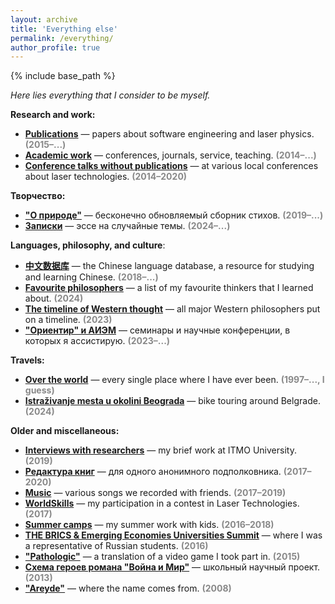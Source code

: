 ```yaml
---
layout: archive
title: 'Everything else'
permalink: /everything/
author_profile: true
---
```


{% include base_path %}

<i>Here lies everything that I consider to be myself.</i>

<b>Research and work:</b>

<ul>
  <li><b><a href="https://areyde.com/publications/">Publications</a></b> — papers about software engineering and laser physics. <b style="color:#888888;">(2015–...)</b></li>
  <li><b><a href="https://areyde.com/academic_work/">Academic work</a></b> — conferences, journals, service, teaching. <b style="color:#888888;">(2014–...)</b></li>
<li><b><a href="https://areyde.com/physics_conferences/">Conference talks without publications</a></b> — at various local conferences about laser technologies. <b style="color:#888888;">(2014–2020)</b></li>
</ul>

<b>Творчество:</b>

<ul>
  <li><b><a href="https://areyde.com/poetry/">"О природе"</a></b> — бесконечно обновляемый сборник стихов. <b style="color:#888888;">(2019–...)</b></li>
  <li><b><a href="https://areyde.com/notes/">Записки</a></b> — эссе на случайные темы. <b style="color:#888888;">(2024–...)</b></li>
</ul>

<b>Languages, philosophy, and culture</b>:

<ul>
  <li><b><a href="https://areyde.com/chinese/">中文数据库</a></b> — the Chinese language database, a resource for studying and learning Chinese. <b style="color:#888888;">(2018–...)</b></li>
  <li><b><a href="https://areyde.com/favourite_philosophers/">Favourite philosophers</a></b> — a list of my favourite thinkers that I learned about. <b style="color:#888888;">(2024)</b></li>
  <li><b><a href="https://areyde.com/western_thought/">The timeline of Western thought</a></b> — all major Western philosophers put on a timeline. <b style="color:#888888;">(2023)</b></li>
  <li><b><a href="https://areyde.com/eastern_studies_and_esotericism/">"Ориентир" и АИЭМ</a></b> — семинары и научные конференции, в которых я ассистирую. <b style="color:#888888;">(2023–...)</b></li>
</ul>

<b>Travels:</b>

<ul>
  <li><b><a href="https://areyde.com/travels/">Over the world</a></b> — every single place where I have ever been. <b style="color:#888888;">(1997–..., I guess)</b></li>
  <li><b><a href="https://areyde.com/beograd/">Istraživanje mesta u okolini Beograda</a></b> — bike touring around Belgrade. <b style="color:#888888;">(2024)</b></li>
</ul>

<b>Older and miscellaneous:</b>

<ul>
  <li><b><a href="https://areyde.com/interviews/">Interviews with researchers</a></b> — my brief work at ITMO University. <b style="color:#888888;">(2019)</b></li>
  <li><b><a href="https://areyde.com/books/">Редактура книг</a></b> — для одного анонимного подполковника. <b style="color:#888888;">(2017–2020)</b></li>
  <li><b><a href="https://areyde.com/music/">Music</a></b> — various songs we recorded with friends. <b style="color:#888888;">(2017–2019)</b></li>
  <li><b><a href="https://areyde.com/worldskills/">WorldSkills</a></b> — my participation in a contest in Laser Technologies. <b style="color:#888888;">(2017)</b></li>
  <li><b><a href="https://areyde.com/summer_camps/">Summer camps</a></b> — my summer work with kids. <b style="color:#888888;">(2016–2018)</b></li>
  <li><b><a href="https://areyde.com/brics/">THE BRICS & Emerging Economies Universities Summit</a></b> — where I was a representative of Russian students. <b style="color:#888888;">(2016)</b></li>
  <li><b><a href="https://areyde.com/pathologic/">"Pathologic"</a></b> — a translation of a video game I took part in. <b style="color:#888888;">(2015)</b></li>
  <li><b><a href="https://areyde.com/war_and_peace/">Схема героев романа "Война и Мир"</a></b> — школьный научный проект. <b style="color:#888888;">(2013)</b></li>
  <li><b><a href="https://areyde.com/areyde/">"Areyde"</a></b> — where the name comes from. <b style="color:#888888;">(2008)</b></li>
</ul>














